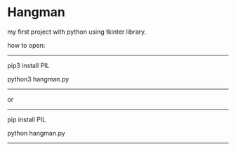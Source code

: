# Hangman

my first project with python using tkinter library.

how to open:
___________________
pip3 install PIL

python3 hangman.py
___________________

or

___________________
pip install PIL

python hangman.py
___________________
